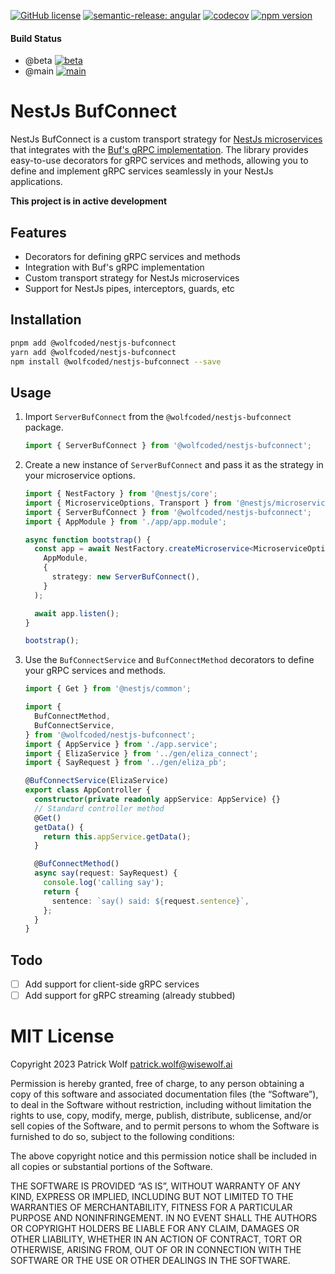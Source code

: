 [![GitHub license](https://img.shields.io/github/license/wisewolf-oss/nestjs-bufconnect?style=flat-square)](https://github.com/wisewolf-oss/nestjs-bufconnect/blob/main/LICENSE)
[![semantic-release: angular](https://img.shields.io/badge/semantic--release-conventionalcommits-e10079?logo=semantic-release)](https://github.com/semantic-release/semantic-release)
[![codecov](https://codecov.io/gh/wisewolf-oss/nestjs-bufconnect/branch/beta/graph/badge.svg?token=M9I2MDMKJ2)](https://codecov.io/gh/wisewolf-oss/nestjs-bufconnect)
[![npm version](https://badge.fury.io/js/@wolfcoded%2Fnestjs-bufconnect.svg)](https://badge.fury.io/js/@wolfcoded%2Fnestjs-bufconnect)

#### Build Status

- @beta [![beta](https://github.com/wisewolf-oss/nestjs-bufconnect/actions/workflows/workflow-cicd.yml/badge.svg?branch=beta)](https://github.com/wisewolf-oss/nestjs-bufconnect/actions?query=branch%3Abeta)
- @main [![main](https://github.com/wisewolf-oss/nestjs-bufconnect/actions/workflows/workflow-cicd.yml/badge.svg?branch=main)](https://github.com/wisewolf-oss/nestjs-bufconnect/actions?query=branch%3Amain)

# NestJs BufConnect

NestJs BufConnect is a custom transport strategy for [NestJs microservices](https://docs.nestjs.com/microservices/basics) that integrates with the [Buf's gRPC implementation](https://connect.build/). The library provides easy-to-use decorators for gRPC services and methods, allowing you to define and implement gRPC services seamlessly in your NestJs applications.

**This project is in active development**

## Features

- Decorators for defining gRPC services and methods
- Integration with Buf's gRPC implementation
- Custom transport strategy for NestJs microservices
- Support for NestJs pipes, interceptors, guards, etc

## Installation

```bash
pnpm add @wolfcoded/nestjs-bufconnect
yarn add @wolfcoded/nestjs-bufconnect
npm install @wolfcoded/nestjs-bufconnect --save
```

## Usage

1. Import `ServerBufConnect` from the `@wolfcoded/nestjs-bufconnect` package.
   ```typescript
   import { ServerBufConnect } from '@wolfcoded/nestjs-bufconnect';
   ```
2. Create a new instance of `ServerBufConnect` and pass it as the strategy in your microservice options.

   ```typescript
   import { NestFactory } from '@nestjs/core';
   import { MicroserviceOptions, Transport } from '@nestjs/microservices';
   import { ServerBufConnect } from '@wolfcoded/nestjs-bufconnect';
   import { AppModule } from './app/app.module';

   async function bootstrap() {
     const app = await NestFactory.createMicroservice<MicroserviceOptions>(
       AppModule,
       {
         strategy: new ServerBufConnect(),
       }
     );

     await app.listen();
   }

   bootstrap();
   ```

3. Use the `BufConnectService` and `BufConnectMethod` decorators to define your gRPC services and methods.

   ```typescript
   import { Get } from '@nestjs/common';

   import {
     BufConnectMethod,
     BufConnectService,
   } from '@wolfcoded/nestjs-bufconnect';
   import { AppService } from './app.service';
   import { ElizaService } from '../gen/eliza_connect';
   import { SayRequest } from '../gen/eliza_pb';

   @BufConnectService(ElizaService)
   export class AppController {
     constructor(private readonly appService: AppService) {}
     // Standard controller method
     @Get()
     getData() {
       return this.appService.getData();
     }

     @BufConnectMethod()
     async say(request: SayRequest) {
       console.log('calling say');
       return {
         sentence: `say() said: ${request.sentence}`,
       };
     }
   }
   ```

## Todo

- [ ] Add support for client-side gRPC services
- [ ] Add support for gRPC streaming (already stubbed)

# MIT License

Copyright 2023 Patrick Wolf <patrick.wolf@wisewolf.ai>

Permission is hereby granted, free of charge, to any person obtaining a copy of this software and associated documentation files (the “Software”), to deal in the Software without restriction, including without limitation the rights to use, copy, modify, merge, publish, distribute, sublicense, and/or sell copies of the Software, and to permit persons to whom the Software is furnished to do so, subject to the following conditions:

The above copyright notice and this permission notice shall be included in all copies or substantial portions of the Software.

THE SOFTWARE IS PROVIDED “AS IS”, WITHOUT WARRANTY OF ANY KIND, EXPRESS OR IMPLIED, INCLUDING BUT NOT LIMITED TO THE WARRANTIES OF MERCHANTABILITY, FITNESS FOR A PARTICULAR PURPOSE AND NONINFRINGEMENT. IN NO EVENT SHALL THE AUTHORS OR COPYRIGHT HOLDERS BE LIABLE FOR ANY CLAIM, DAMAGES OR OTHER LIABILITY, WHETHER IN AN ACTION OF CONTRACT, TORT OR OTHERWISE, ARISING FROM, OUT OF OR IN CONNECTION WITH THE SOFTWARE OR THE USE OR OTHER DEALINGS IN THE SOFTWARE.
